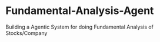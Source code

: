 # Fundamental-Analysis-Agent
Building a Agentic System for doing Fundamental Analysis of Stocks/Company
